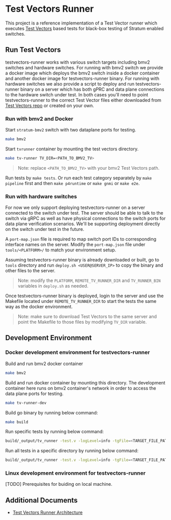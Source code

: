 # Test Vectors Runner

This project is a reference implementation of a Test Vector runner which executes [Test Vectors](https://github.com/opennetworkinglab/testvectors) based tests for black-box testing of Stratum enabled switches.

## Run Test Vectors

testvectors-runner works with various switch targets including bmv2 switches and hardware switches. For running with bmv2 switch we provide a docker image  which deploys the bmv2 switch inside a docker container and another docker image for testvectors-runner binary. For running with hardware switches we also provide a script to deploy and run testvectors-runner binary on a server which has both gPRC and data plane connections to the hardware switch under test. In both cases you'll need to point testvectors-runner to the correct Test Vector files either downloaded from [Test Vectors repo](https://github.com/opennetworkinglab/testvectors) or created on your own.

### Run with bmv2 and Docker

Start `stratum-bmv2` switch with two dataplane ports for testing.
```bash
make bmv2
```
Start `tvrunner` container by mounting the test vectors directory.
```bash
make tv-runner TV_DIR=<PATH_TO_BMV2_TV>
```
> Note: replace `<PATH_TO_BMV2_TV>` with your bmv2 Test Vectors path.

Run tests by `make tests`. Or run each test category separately by `make pipeline` first and then `make p4runtime` or `make gnmi` or `make e2e`.

### Run with hardware switches

For now we only support deploying testvectors-runner on a server connected to the switch under test. The server should be able to talk to the switch via gRPC as well as have physical connections to the switch ports for data plane verification scenarios. We'll be supporting deployment directly on the switch under test in the future.

A `port-map.json` file is required to map switch port IDs to corresponding interface names on the server. Modify the `port-map.json` file under `tools/<PLATFORM>/` to match your environment setup.

Assuming testvectors-runner binary is already downloaded or built, go to `tools` directory and run `deploy.sh <USER@SERVER_IP>` to copy the binary and other files to the server.
> Note: modify the `PLATFORM`, `REMOTE_TV_RUNNER_DIR` and `TV_RUNNER_BIN` variables in `deploy.sh` as needed.

Once testvectors-runner binary is deployed, login to the server and use the Makefile located under `REMOTE_TV_RUNNER_DIR` to start the tests the same way as the docker environment.
> Note: make sure to download Test Vectors to the same server and point the Makefile to those files by modifying `TV_DIR` variable.

## Development Environment

### Docker development environment for testvectors-runner
Build and run bmv2 docker container
```bash
make bmv2
```
Build and run docker container by mounting this directory. The development container here runs on bmv2 container's network in order to access the data plane ports for testing.
```bash
make tv-runner-dev
```
Build go binary by running below command:
```bash
make build
```
Run specific tests by running below command:
```bash
build/_output/tv_runner -test.v -logLevel=info -tgFile=<TARGET_FILE_PATH> -tvFiles=/<TEST_VECTOR_FILE_PATH>
```
Run all tests in a specific directory by running below command:
```bash
build/_output/tv_runner -test.v -logLevel=info -tgFile=<TARGET_FILE_PATH> -tvDir=/<TEST_VECTOR_DIRECTORY_PATH>
```

### Linux development environment for testvectors-runner
[TODO] Prerequisites for buiding on local machine.

## Additional Documents
* [Test Vectors Runner Architecture](docs/architecture.md)
